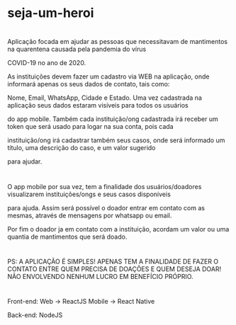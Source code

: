 # seja-um-heroi
#
#
Aplicação focada em ajudar as pessoas que necessitavam de mantimentos na quarentena causada pela pandemia do vírus

COVID-19 no ano de 2020.

As instituições devem fazer um cadastro via WEB na aplicação, onde informará apenas os seus dados de contato, tais como:

Nome, Email, WhatsApp, Cidade e Estado. Uma vez cadastrada na aplicação seus dados estaram visíveis para todos os usuários

do app mobile. Também cada instituição/ong cadastrada irá receber um token que será usado para logar na sua conta, pois cada

instituição/ong irá cadastrar também seus casos, onde será informado um título, uma descrição do caso, e um valor sugerido

para ajudar.
#
#
O app mobile por sua vez, tem a finalidade dos usuários/doadores visualizarem instituições/ongs e seus casos disponíveis 

para ajuda. Assim será possível o doador entrar em contato com as mesmas, através de mensagens por whatsapp ou email.

Por fim o doador ja em contato com a instituição, acordam um valor ou uma quantia de mantimentos que será doado.
#
#
PS: A APLICAÇÃO É SIMPLES! APENAS TEM A FINALIDADE DE FAZER O CONTATO ENTRE QUEM PRECISA DE DOAÇÕES E QUEM DESEJA DOAR!
NÃO ENVOLVENDO NENHUM LUCRO EM BENEFÍCIO PRÓPRIO.
#
#
#
#
Front-end:
Web -> ReactJS
Mobile -> React Native

Back-end:
NodeJS
